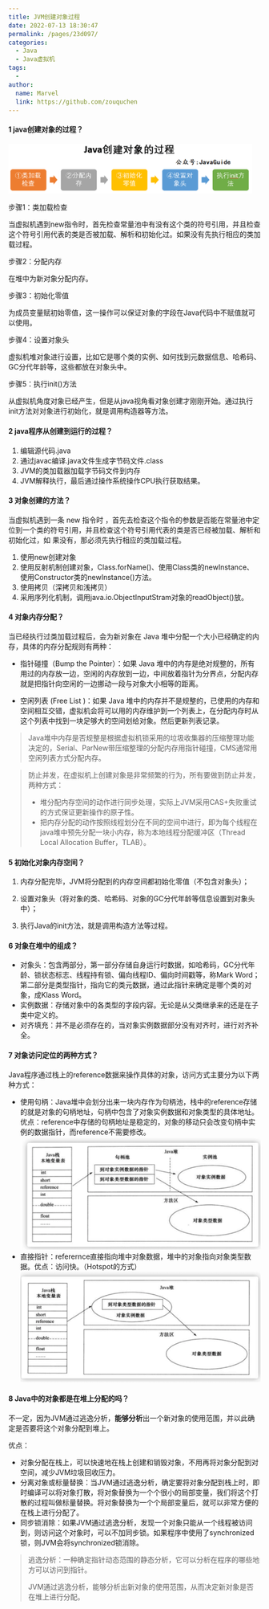 ```yaml
---
title: JVM创建对象过程
date: 2022-07-13 18:30:47
permalink: /pages/23d097/
categories:
  - Java
  - Java虚拟机
tags:
  - 
author: 
  name: Marvel
  link: https://github.com/zouquchen
---
```

#### 1 java创建对象的过程？

<img src="https://raw.githubusercontent.com/zouquchen/Images/main/imgs/%E5%AF%B9%E8%B1%A1%E8%AE%BF%E9%97%AE%E5%AE%9A%E4%BD%8D%E6%96%B9%E5%BC%8F%EF%BC%9A%E5%8F%A5%E6%9F%84.png" alt="image-20220224135559805" style="zoom:67%;" />

步骤1：类加载检查

当虚拟机遇到new指令时，首先检查常量池中有没有这个类的符号引用，并且检查这个符号引用代表的类是否被加载、解析和初始化过。如果没有先执行相应的类加载过程。

步骤2：分配内存

在堆中为新对象分配内存。

步骤3：初始化零值

为成员变量赋初始零值，这一操作可以保证对象的字段在Java代码中不赋值就可以使用。

步骤4：设置对象头

虚拟机堆对象进行设置，比如它是哪个类的实例、如何找到元数据信息、哈希码、GC分代年龄等，这些都放在对象头中。

步骤5：执行init()方法

从虚拟机角度对象已经产生，但是从java视角看对象创建才刚刚开始。通过执行init方法对对象进行初始化，就是调用构造器等方法。

#### 2 java程序从创建到运行的过程？

1. 编辑源代码.java
2. 通过javac编译.java文件生成字节码文件.class
3. JVM的类加载器加载字节码文件到内存
4. JVM解释执行，最后通过操作系统操作CPU执行获取结果。

#### 3 对象创建的方法？

当虚拟机遇到一条 new 指令时 ，首先去检查这个指令的参数是否能在常量池中定位到一个类的符号引用，并且检查这个符号引用代表的类是否已经被加载、解析和初始化过，如 果没有，那必须先执行相应的类加载过程。

1. 使用new创建对象
2. 使用反射机制创建对象，Class.forName()、使用Class类的newInstance、使用Constructor类的newInstance()方法。
3. 使用拷贝（深拷贝和浅拷贝）
4. 采用序列化机制，调用java.io.ObjectInputStram对象的readObject()放。

#### 4 对象内存分配？

当已经执行过类加载过程后，会为新对象在 Java 堆中分配一个大小已经确定的内存，具体的内存分配规则有两种：

- 指针碰撞（Bump the Pointer）：如果 Java 堆中的内存是绝对规整的，所有用过的内存放一边，空闲的内存放到一边，中间放着指针为分界点，分配内存就是把指针向空闲的一边挪动一段与对象大小相等的距离。

- 空闲列表 (Free List )：如果 Java 堆中的内存并不是规整的，已使用的内存和空间相互交错，虚拟机会将可以用的内存维护到一个列表上，在分配内存时从这个列表中找到一块足够大的空间划给对象。然后更新列表记录。

> Java堆中内存是否规整是根据虚拟机锁采用的垃圾收集器的压缩整理功能决定的，Serial、ParNew带压缩整理的分配内存用指针碰撞，CMS通常用空闲列表方式分配内存。

> 防止并发，在虚拟机上创建对象是非常频繁的行为，所有要做到防止并发，两种方式：
>
> - 堆分配内存空间的动作进行同步处理，实际上JVM采用CAS+失败重试的方式保证更新操作的原子性。
> - 把内存分配的动作按照线程划分在不同的空间中进行，即为每个线程在java堆中预先分配一块小内存，称为本地线程分配缓冲区（Thread Local Allocation Buffer，TLAB）。

#### 5 初始化对象内存空间？

1. 内存分配完毕，JVM将分配到的内存空间都初始化零值（不包含对象头）；

2. 设置对象头（将对象的类、哈希码、对象的GC分代年龄等信息设置到对象头中）；
3. 执行Java的init方法，就是调用构造方法等过程。

#### 6 对象在堆中的组成？

- 对象头：包含两部分，第一部分存储自身运行时数据，如哈希码，GC分代年龄、锁状态标志、线程持有锁、偏向线程ID、偏向时间戳等，称Mark Word；第二部分是类型指针，指向它的类元数据，通过此指针来确定是哪个类的对象，成Klass Word。
- 实例数据：存储对象中的各类型的字段内容。无论是从父类继承来的还是在子类中定义的。
- 对齐填充：并不是必须存在的，当对象实例数据部分没有对齐时，进行对齐补全。

#### 7 对象访问定位的两种方式？

Java程序通过栈上的reference数据来操作具体的对象，访问方式主要分为以下两种方式：

- 使用句柄：Java堆中会划分出来一块内存作为句柄池，栈中的reference存储的就是对象的句柄地址，句柄中包含了对象实例数据和对象类型的具体地址。优点：reference中存储的句柄地址是稳定的，对象的移动只会改变句柄中实例的数据指针，而reference不需要修改。<img src="https://raw.githubusercontent.com/zouquchen/Images/main/imgs/%E5%AF%B9%E8%B1%A1%E8%AE%BF%E9%97%AE%E5%AE%9A%E4%BD%8D%E6%96%B9%E5%BC%8F%EF%BC%9A%E7%9B%B4%E6%8E%A5%E6%8C%87%E9%92%88.png" alt="image-20220224142030831"  />
- 直接指针：referernce直接指向堆中对象数据，堆中的对象指向对象类型数据。优点：访问快。（Hotspot的方式）<img src="https://raw.githubusercontent.com/zouquchen/Images/main/imgs/Java%E5%88%9B%E5%BB%BA%E5%AF%B9%E8%B1%A1%E8%BF%87%E7%A8%8B.png" alt="image-20220224142044019"  />

#### 8 Java中的对象都是在堆上分配的吗？

不一定，因为JVM通过逃逸分析，**能够分析**出一个新对象的使用范围，并以此确定是否要将这个对象分配到堆上。

优点：

- 对象分配在栈上，可以快速地在栈上创建和销毁对象，不用再将对象分配到对空间，减少JVM垃圾回收压力。
- 分离对象或标量替换：当JVM通过逃逸分析，确定要将对象分配到栈上时，即时编译可以将对象打散，将对象替换为一个个很小的局部变量，我们将这个打散的过程叫做标量替换。将对象替换为一个个局部变量后，就可以非常方便的在栈上进行分配了。
- 同步锁消除：如果JVM通过逃逸分析，发现一个对象只能从一个线程被访问到，则访问这个对象时，可以不加同步锁。如果程序中使用了synchronized锁，则JVM会将synchronized锁消除。

> 逃逸分析：一种确定指针动态范围的静态分析，它可以分析在程序的哪些地方可以访问到指针。
>
> JVM通过逃逸分析，能够分析出新对象的使用范围，从而决定新对象是否在堆上进行分配。